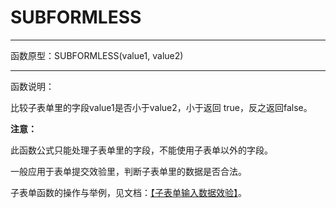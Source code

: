 
# SUBFORMLESS
*****
函数原型：SUBFORMLESS(value1, value2) 
*****
函数说明：

比较子表单里的字段value1是否小于value2，小于返回 true，反之返回false。

**注意：**

此函数公式只能处理子表单里的字段，不能使用子表单以外的字段。

一般应用于表单提交效验里，判断子表单里的数据是否合法。


子表单函数的操作与举例，见文档：[【子表单输入数据效验】](https://doc.baibaoyun.com/detailed#detailed/1083)。